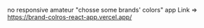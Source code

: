 no responsive amateur "chosse some brands' colors" app
Link => https://brand-colros-react-app.vercel.app/

